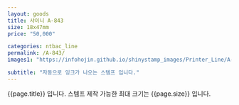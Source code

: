 ```yaml
---
layout: goods
title: 샤이니 A-843
size: 18x47mm
price: "50,000"

categories: ntbac_line
permalink: /A-843/
images1: "https://infohojin.github.io/shinystamp_images/Printer_Line/A-843/A-843_1.jpg"

subtitle: "자동으로 잉크가 나오는 스템프 입니다."
---
```


{{page.title}} 입니다. 스템프 제작 가능한 최대 크기는 {{page.size}} 입니다.